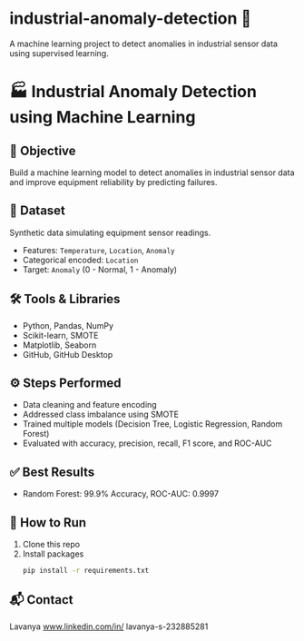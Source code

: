 
# industrial-anomaly-detection 🚧

A machine learning project to detect anomalies in industrial sensor data using supervised learning.

# 🏭 Industrial Anomaly Detection using Machine Learning

## 🎯 Objective
Build a machine learning model to detect anomalies in industrial sensor data and improve equipment reliability by predicting failures.

## 📂 Dataset
Synthetic data simulating equipment sensor readings.
- Features: `Temperature`, `Location`, `Anomaly`
- Categorical encoded: `Location`
- Target: `Anomaly` (0 - Normal, 1 - Anomaly)

## 🛠 Tools & Libraries
- Python, Pandas, NumPy
- Scikit-learn, SMOTE
- Matplotlib, Seaborn
- GitHub, GitHub Desktop

## ⚙️ Steps Performed
- Data cleaning and feature encoding
- Addressed class imbalance using SMOTE
- Trained multiple models (Decision Tree, Logistic Regression, Random Forest)
- Evaluated with accuracy, precision, recall, F1 score, and ROC-AUC

## ✅ Best Results
- Random Forest: 99.9% Accuracy, ROC-AUC: 0.9997

## 💾 How to Run
1. Clone this repo  
2. Install packages  
   ```bash
   pip install -r requirements.txt


## 📬 Contact
Lavanya 
www.linkedin.com/in/
lavanya-s-232885281
 
